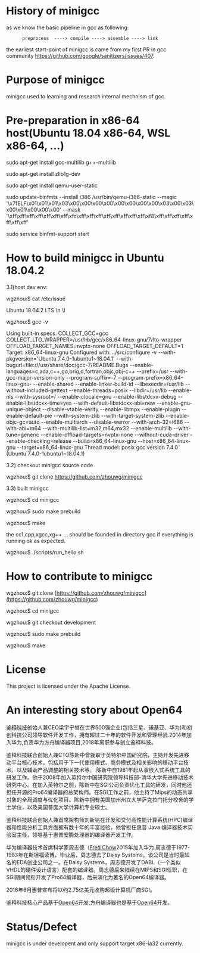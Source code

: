 # History of minigcc

   as we know the basic pipeline in gcc as following:
          
          preprocess  ----> compile ----> assemble ----> link

   the earliest start-point of minigcc is came from my first PR in gcc community https://github.com/google/sanitizers/issues/407.
   
  
# Purpose of minigcc

   minigcc used to learning and research internal mechnism of gcc.

# Pre-preparation  in x86-64 host(Ubuntu 18.04 x86-64, WSL x86-64, ...)
sudo apt-get install gcc-multilib g++-multilib 

sudo apt-get install zlib1g-dev

sudo apt-get install qemu-user-static

sudo update-binfmts --install i386 /usr/bin/qemu-i386-static --magic '\x7fELF\x01\x01\x01\x03\x00\x00\x00\x00\x00\x00\x00\x00\x03\x00\x03\x00\x01\x00\x00\x00' --mask '\xff\xff\xff\xff\xff\xff\xff\xfc\xff\xff\xff\xff\xff\xff\xff\xff\xf8\xff\xff\xff\xff\xff\xff\xff'

sudo service binfmt-support start

# How to build minigcc in Ubuntu 18.04.2

3.1)host dev env:

wgzhou:$ cat /etc/issue

Ubuntu 18.04.2 LTS \n \l

wgzhou:$ gcc -v

Using built-in specs.
COLLECT_GCC=gcc
COLLECT_LTO_WRAPPER=/usr/lib/gcc/x86_64-linux-gnu/7/lto-wrapper
OFFLOAD_TARGET_NAMES=nvptx-none
OFFLOAD_TARGET_DEFAULT=1
Target: x86_64-linux-gnu
Configured with: ../src/configure -v --with-pkgversion='Ubuntu 7.4.0-1ubuntu1~18.04.1' --with-bugurl=file:///usr/share/doc/gcc-7/README.Bugs --enable-languages=c,ada,c++,go,brig,d,fortran,objc,obj-c++ --prefix=/usr --with-gcc-major-version-only --program-suffix=-7 --program-prefix=x86_64-linux-gnu- --enable-shared --enable-linker-build-id --libexecdir=/usr/lib --without-included-gettext --enable-threads=posix --libdir=/usr/lib --enable-nls --with-sysroot=/ --enable-clocale=gnu --enable-libstdcxx-debug --enable-libstdcxx-time=yes --with-default-libstdcxx-abi=new --enable-gnu-unique-object --disable-vtable-verify --enable-libmpx --enable-plugin --enable-default-pie --with-system-zlib --with-target-system-zlib --enable-objc-gc=auto --enable-multiarch --disable-werror --with-arch-32=i686 --with-abi=m64 --with-multilib-list=m32,m64,mx32 --enable-multilib --with-tune=generic --enable-offload-targets=nvptx-none --without-cuda-driver --enable-checking=release --build=x86_64-linux-gnu --host=x86_64-linux-gnu --target=x86_64-linux-gnu
Thread model: posix
gcc version 7.4.0 (Ubuntu 7.4.0-1ubuntu1~18.04.1)


3.2) checkout minigcc source code

wgzhou:$ git clone https://github.com/zhouwg/minigcc

3.3) built minigcc

wgzhou:$ cd minigcc


wgzhou:$ sudo make prebuild


wgzhou:$ make 


the cc1,cpp,xgcc,xg++ ... should be founded in directory gcc if everything is running ok as expected.

wgzhou:$ ./scripts/run_hello.sh 


# How to contribute to minigcc
wgzhou:$ git clone [https://github.com/zhouwg/minigcc](https://github.com/zhouwg/minigcc)

wgzhou:$ cd minigcc

wgzhou:$ git checkout development

wgzhou:$ sudo make prebuild

wgzhou:$ make 


# License
This project is licensed under the Apache License.

# An interesting story about Open64

[鉴释科技]( http://www.xcalibyte.cn/ )创始人兼CEO梁宇宁曾在世界500强企业(包括三星、诺基亚、华为)和初创科技公司领导软件开发工作，拥有超过二十年的软件开发和管理经验.2014年加入华为,负责华为方舟编译器项目,2018年离职参与创立鉴释科技。

鉴释科技联合创始人兼CTO陈新中曾就职于英特尔中国研究院，主持开发先进移动平台核心技术，包括用于下一代使用模式、商务模式及相关影响的移动平台技术，以及辅助产品调整的相关技术等。 陈新中自1981年起从事嵌入式系统工具的研发工作。他于2008年加入英特尔中国研究院领导科技部-清华大学先进移动技术研究中心。在加入英特尔之前，陈新中在SGI公司负责优化工具的研发，同时他还担任开源的Pro64编译器的总架构师。在SGI工作之前，他主持了Mips的动态共享对象的全局调度与优化项目。陈新中拥有美国加州州立大学萨克拉门托分校舍的学士学位，以及美国普度大学计算机专业硕士。

鉴释科技联合创始人兼首席架构师刘新铭在开发和交付高性能计算系统(HPC)编译器和性能分析工具方面拥有数十年的丰富经验，他曾担任惠普 Java 编译器技术实验室主任，领导基于惠普安腾处理器的编译器开发工作。

华为编译器技术首席科学家周志德（[Fred Chow](https://www.linkedin.com/in/fredchow/)2015年加入华为.周志德于1977-1983年在斯坦福读博，毕业后，周志德去了Daisy Systems，该公司是当时最知名的EDA创业公司之一。在Daisy Systems，周志德开发了DABL（一个类似VHDL的硬件设计语言）配套的编译器。周志德后来陆续在MIPS和SGI任职，在SGI期间领衔开发了Pro64编译器，后来演化为著名的Open64编译器。

2016年8月惠普宣布将以约2.75亿美元收购超级计算机厂商SGI。 

鉴释科技核心产品基于[Open64](http://www.spi-inc.org/projects/open64/)开发,方舟编译器也是基于[Open64](http://www.spi-inc.org/projects/open64/)开发。



# Status/Defect

   minigcc is under developent and only support target x86-ia32 currently. 
